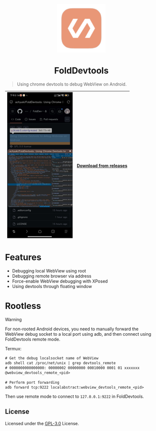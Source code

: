 <div align="center">

<img src="https://raw.githubusercontent.com/achyuki/FoldDevtools/main/docs/FoldDevtools.png" width="160" height="160" alt="logo" />

# FoldDevtools

</div>

> Using chrome devtools to debug WebView on Android.

| <img src="https://raw.githubusercontent.com/achyuki/FoldDevtools/main/docs/Screenshot.jpg" width="216" height="480" /> | [Download from releases](https://github.com/achyuki/FoldDevtools/releases) |
-|-

# Features

* Debugging local WebView using root
* Debugging remote browser via address
* Force-enable WebView debugging with XPosed
* Using devtools through floating window

# Rootless

> [!warning]
> For non-rooted Android devices, you need to manually forward the WebView debug socket to a local port using adb, and then connect using FoldDevtools remote mode.

Termux:
```Shell
# Get the debug localsocket name of WebView
adb shell cat /proc/net/unix | grep devtools_remote
# 0000000000000000: 00000002 00000000 00010000 0001 01 xxxxxxx @webview_devtools_remote_<pid>

# Perform port forwarding
adb forward tcp:9222 localabstract:webview_devtools_remote_<pid>
```
Then use remote mode to connect to `127.0.0.1:9222` in FoldDevtools.


## License

Licensed under the [GPL-3.0](https://www.gnu.org/licenses/gpl-3.0.html) License.
